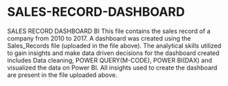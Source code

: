 # SALES-RECORD-DASHBOARD
SALES RECORD DASHBOARD BI
This file contains the sales record of a company from 2010 to 2017.
A dashboard was created using the Sales_Records file (uploaded in the file above).
The analytical skills utilized to gain insights and make data driven decisions for the dashboard created includes Data cleaning, POWER QUERY(M-CODE), POWER BI(DAX) and visualized the data on Power BI.
All insights used to create the dashboard are present in the file uploaded above.
